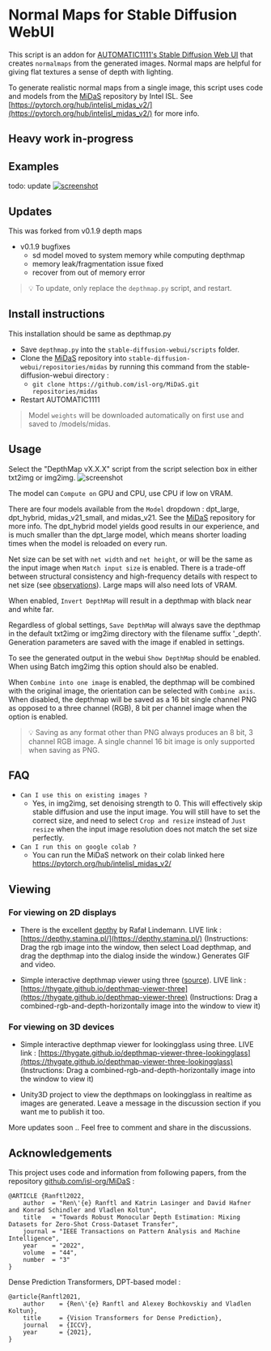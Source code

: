 ﻿# Normal Maps for Stable Diffusion WebUI
This script is an addon for [AUTOMATIC1111's Stable Diffusion Web UI](https://github.com/AUTOMATIC1111/stable-diffusion-webui) that creates `normalmaps` from the generated images. Normal maps are helpful for giving flat textures a sense of depth with lighting.

To generate realistic normal maps from a single image, this script uses code and models from the [MiDaS](https://github.com/isl-org/MiDaS) repository by Intel ISL. See [https://pytorch.org/hub/intelisl_midas_v2/](https://pytorch.org/hub/intelisl_midas_v2/) for more info.

## Heavy work in-progress

## Examples
todo: update
[![screenshot](examples.png)](https://raw.githubusercontent.com/graemeniedermayer/stable-diffusion-webui-normalmap-script/main/normal_examples.png)

## Updates
This was forked from v0.1.9 depth maps
* v0.1.9 bugfixes
    * sd model moved to system memory while computing depthmap
    * memory leak/fragmentation issue fixed
    * recover from out of memory error


> 💡 To update, only replace the `depthmap.py` script, and restart.

## Install instructions
This installation should be same as depthmap.py
* Save `depthmap.py` into the `stable-diffusion-webui/scripts` folder.
* Clone the [MiDaS](https://github.com/isl-org/MiDaS) repository into `stable-diffusion-webui/repositories/midas` by running this command from the stable-diffusion-webui directory :
    * `git clone https://github.com/isl-org/MiDaS.git  repositories/midas`
* Restart AUTOMATIC1111

>Model `weights` will be downloaded automatically on first use and saved to /models/midas.

## Usage
Select the "DepthMap vX.X.X" script from the script selection box in either txt2img or img2img.
![screenshot](options.png)

The model can `Compute on` GPU and CPU, use CPU if low on VRAM. 

There are four models available from the `Model` dropdown : dpt_large, dpt_hybrid, midas_v21_small, and midas_v21. See the [MiDaS](https://github.com/isl-org/MiDaS) repository for more info. The dpt_hybrid model yields good results in our experience, and is much smaller than the dpt_large model, which means shorter loading times when the model is reloaded on every run.

Net size can be set with `net width` and `net height`, or will be the same as the input image when `Match input size` is enabled. There is a trade-off between structural consistency and high-frequency details with respect to net size (see [observations](https://github.com/compphoto/BoostingMonocularDepth#observations)). Large maps will also need lots of VRAM.

When enabled, `Invert DepthMap` will result in a depthmap with black near and white far.

Regardless of global settings, `Save DepthMap` will always save the depthmap in the default txt2img or img2img directory with the filename suffix '_depth'. Generation parameters are saved with the image if enabled in settings.

To see the generated output in the webui `Show DepthMap` should be enabled. When using Batch img2img this option should also be enabled.

When `Combine into one image` is enabled, the depthmap will be combined with the original image, the orientation can be selected with `Combine axis`. When disabled, the depthmap will be saved as a 16 bit single channel PNG as opposed to a three channel (RGB), 8 bit per channel image when the option is enabled.
> 💡 Saving as any format other than PNG always produces an 8 bit, 3 channel RGB image. A single channel 16 bit image is only supported when saving as PNG.

## FAQ

 * `Can I use this on existing images ?`
    - Yes, in img2img, set denoising strength to 0. This will effectively skip stable diffusion and use the input image. You will still have to set the correct size, and need to select `Crop and resize` instead of `Just resize` when the input image resolution does not match the set size perfectly.
 * `Can I run this on google colab ?`
    - You can run the MiDaS network on their colab linked here https://pytorch.org/hub/intelisl_midas_v2/

## Viewing

### For viewing on 2D displays

* There is the excellent [depthy](https://github.com/panrafal/depthy) by Rafał Lindemann. LIVE link : [https://depthy.stamina.pl/](https://depthy.stamina.pl/)
(Instructions: Drag the rgb image into the window, then select Load depthmap, and drag the depthmap into the dialog inside the window.) Generates GIF and video.

* Simple interactive depthmap viewer using three ([source](https://github.com/thygate/depthmap-viewer-three)). LIVE link : [https://thygate.github.io/depthmap-viewer-three](https://thygate.github.io/depthmap-viewer-three) (Instructions: Drag a combined-rgb-and-depth-horizontally image into the window to view it)

### For viewing on 3D devices

* Simple interactive depthmap viewer for lookingglass using three. LIVE link : [https://thygate.github.io/depthmap-viewer-three-lookingglass](https://thygate.github.io/depthmap-viewer-three-lookingglass) (Instructions: Drag a combined-rgb-and-depth-horizontally image into the window to view it)

* Unity3D project to view the depthmaps on lookingglass in realtime as images are generated. Leave a message in the discussion section if you want me to publish it too.

More updates soon ..
Feel free to comment and share in the discussions. 

## Acknowledgements

This project uses code and information from following papers, from the repository [github.com/isl-org/MiDaS](https://github.com/isl-org/MiDaS) :
```
@ARTICLE {Ranftl2022,
    author  = "Ren\'{e} Ranftl and Katrin Lasinger and David Hafner and Konrad Schindler and Vladlen Koltun",
    title   = "Towards Robust Monocular Depth Estimation: Mixing Datasets for Zero-Shot Cross-Dataset Transfer",
    journal = "IEEE Transactions on Pattern Analysis and Machine Intelligence",
    year    = "2022",
    volume  = "44",
    number  = "3"
}
```

Dense Prediction Transformers, DPT-based model :

```
@article{Ranftl2021,
	author    = {Ren\'{e} Ranftl and Alexey Bochkovskiy and Vladlen Koltun},
	title     = {Vision Transformers for Dense Prediction},
	journal   = {ICCV},
	year      = {2021},
}
```
